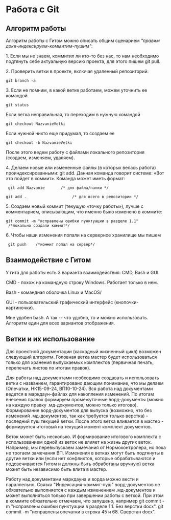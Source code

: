 # Работа с Git

## Алгоритм работы 

Алгоритм работы с Гитом можно описать общим сценарием *"правим доки-индексируем-коммитим-пушим"*:

1\.  Если мы не знаем, коммитил ли кто-то без нас, то нам необходимо
    подтянуть себе актуальную версию проекта, для этого пишем git pull.

2\.  Проверить ветки в проекте, включая удаленный репозиторий:

``` git branch -a ```

3\.  Если не помним, в какой ветке работаем, можем уточнить ее командой

``` git status ```

Если ветка неправильная, то переходим в нужную командой

```git checkout NazvanieVetki```

Если нужной никто еще придумал, то создаем ее

```git checkout -b NazvanieVetki```

После этого ведем работу с файлами локального репозитория (создаем, изменяем, удаляем).

4\.  Делаем новые или измененные файлы (в которых велась работа)
    проиндексированными: git add. Данная команда говорит системе: «Вот
    это пойдет в коммит». Команда может иметь формат:

``` git add Nazvanie       /* для файла/папки */```

```git add .                    /* для всего в репозитории */```

5\.  Создаем новый коммит (текущую «точку работы»), лучше с комментарием,
    описывающим, что именно было изменено в коммите:

```git commit -m "исправлены ошибки пунктуации в разделе 1.1"   /*локально создали коммит*/```

6\.  Чтобы наши изменения попали на серверное хранилище мы пишем

``` git push    /*коммит попал на сервер*/```

## Взаимодействие с Гитом 

У гита для работы есть 3 варианта взаимодействия: CMD, Bash и GUI.

CMD - похож на командную строку Windows. Работает только в нем.

Bash - командная оболочка Linux и MacOS/

GUI - пользовательский графический интерфейс (кнопочки-картиночки).

Мне удобен bash. А так -- что удобно, то и можно использовать. Алгоритм
един для всех вариантов отображения.

## Ветки и их использование 

Для проектной документации (каскадный жизненный цикл) возможен следующий алгоритм.
Головная ветка мастер будет использоваться только для хранения выпускаемых комплектов (первичная печать, перепечать листов по
итогам правок).

Для работы над документами необходимо создавать и использовать ветки с
названием, гарантировано дающим понимание, что мы делаем (Опечатки,
НК15-09-24, ВП10-10-24). Вся работа над документами ведется в
маркдаун-файлах для накопления изменений. По итогам внесения правок
формируем промежуточные ворд-документы (можно на каждую правку
.мд-документов, можно только итогово). Формирование ворд-документов для
выпуска (возможно, что без изменений .мд-документов, так как требуется
только верстка) - последний пуш текущей ветки.
После этого ветка вливается в мастер - формируется итоговый на текущий
момент комплект документов.

Веток может быть несколько. И формирование итогового комплекта с
использованием одной из веток не влияет на жизнь других веток.
Например, мы перевыпускаем замечания от Нормоконтролера, но пока не трогаем
замечания ВП. 
Изменения в ветках могут быть подтянуты в другие ветки
или (если нет конфликтов, которые обрабатываются и подсвечиваются Гитом
и должны быть обработаны вручную) ветка может быть независимо быть влита
в мастер.

Работу над документами маркдауна и ворда можно вести и параллельно.
Связка "Индексация-коммит-пуш" ворд-документов не обязательно выполняется с
каждым изменением .мд-документов и может выполняться только при
завершении работы с веткой. При этом в коммите обязательно отмечаем, что
запушено, например git commit -m "исправлены ошибки пунктуации в
разделе 1.1. Без верстки docx". git commit -m "исправлены опечатки в
строка 45 и 68. Сверстан docx".   

